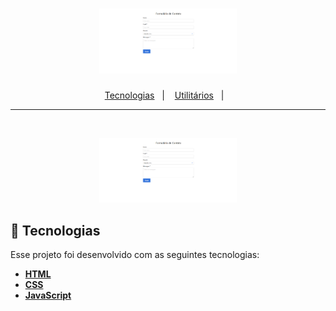 
<h1 align="center">
  <img alt="Formulario de Contato" title="" src="./img/form_contato_php.png" width="220px" />
</h1>

<p align="center">
  <a href="#-tecnologias">Tecnologias</a>&nbsp;&nbsp;&nbsp;|&nbsp;&nbsp;&nbsp;
  <a href="#-utilitarios">Utilitários</a>&nbsp;&nbsp;&nbsp;|&nbsp;&nbsp;&nbsp;
</p>


<hr>

<br>

<p align="center">
  <img alt="Formulario de Contato" title="" src="./img/form_contato_php.png" width="220px" />
</p>

## 🚀 Tecnologias

Esse projeto foi desenvolvido com as seguintes tecnologias:

- **[HTML](https://www.w3schools.com/html/)**
- **[CSS](https://www.w3schools.com/css/)**
- **[JavaScript](https://www.w3schools.com/w3js/)**

